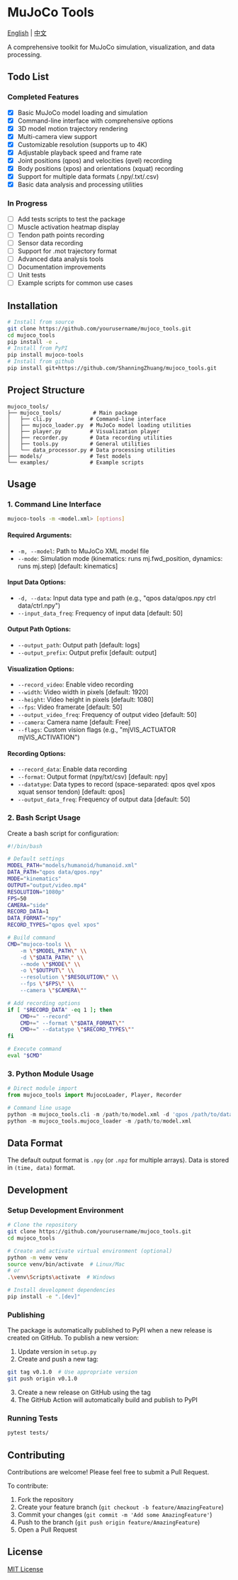 # MuJoCo Tools

[English](README.md) | [中文](README_CN.md)

A comprehensive toolkit for MuJoCo simulation, visualization, and data processing.

## Todo List

### Completed Features
- [x] Basic MuJoCo model loading and simulation
- [x] Command-line interface with comprehensive options
- [x] 3D model motion trajectory rendering
- [x] Multi-camera view support
- [x] Customizable resolution (supports up to 4K)
- [x] Adjustable playback speed and frame rate
- [x] Joint positions (qpos) and velocities (qvel) recording
- [x] Body positions (xpos) and orientations (xquat) recording
- [x] Support for multiple data formats (.npy/.txt/.csv)
- [x] Basic data analysis and processing utilities

### In Progress
- [ ] Add tests scripts to test the package
- [ ] Muscle activation heatmap display
- [ ] Tendon path points recording
- [ ] Sensor data recording
- [ ] Support for .mot trajectory format
- [ ] Advanced data analysis tools
- [ ] Documentation improvements
- [ ] Unit tests
- [ ] Example scripts for common use cases

## Installation

```bash
# Install from source
git clone https://github.com/yourusername/mujoco_tools.git
cd mujoco_tools
pip install -e .
# Install from PyPI
pip install mujoco-tools
# Install from github
pip install git+https://github.com/ShanningZhuang/mujoco_tools.git
```

## Project Structure

```
mujoco_tools/
├── mujoco_tools/          # Main package
│   ├── cli.py            # Command-line interface
│   ├── mujoco_loader.py  # MuJoCo model loading utilities
│   ├── player.py         # Visualization player
│   ├── recorder.py       # Data recording utilities
│   ├── tools.py          # General utilities
│   └── data_processor.py # Data processing utilities
├── models/               # Test models
└── examples/             # Example scripts
```

## Usage

### 1. Command Line Interface

```bash
mujoco-tools -m <model.xml> [options]
```

#### Required Arguments:
- `-m, --model`: Path to MuJoCo XML model file
- `--mode`: Simulation mode (kinematics: runs mj.fwd_position, dynamics: runs mj.step) [default: kinematics]

#### Input Data Options:
- `-d, --data`: Input data type and path (e.g., "qpos data/qpos.npy ctrl data/ctrl.npy")
- `--input_data_freq`: Frequency of input data [default: 50]

#### Output Path Options:
- `--output_path`: Output path [default: logs]
- `--output_prefix`: Output prefix [default: output]

#### Visualization Options:
- `--record_video`: Enable video recording
- `--width`: Video width in pixels [default: 1920]
- `--height`: Video height in pixels [default: 1080]
- `--fps`: Video framerate [default: 50]
- `--output_video_freq`: Frequency of output video [default: 50]
- `--camera`: Camera name [default: Free]
- `--flags`: Custom vision flags (e.g., "mjVIS_ACTUATOR mjVIS_ACTIVATION")

#### Recording Options:
- `--record_data`: Enable data recording
- `--format`: Output format (npy/txt/csv) [default: npy]
- `--datatype`: Data types to record (space-separated: qpos qvel xpos xquat sensor tendon) [default: qpos]
- `--output_data_freq`: Frequency of output data [default: 50]

### 2. Bash Script Usage

Create a bash script for configuration:

```bash
#!/bin/bash

# Default settings
MODEL_PATH="models/humanoid/humanoid.xml"
DATA_PATH="qpos data/qpos.npy"
MODE="kinematics"
OUTPUT="output/video.mp4"
RESOLUTION="1080p"
FPS=50
CAMERA="side"
RECORD_DATA=1
DATA_FORMAT="npy"
RECORD_TYPES="qpos qvel xpos"

# Build command
CMD="mujoco-tools \\
    -m \"$MODEL_PATH\" \\
    -d \"$DATA_PATH\" \\
    --mode \"$MODE\" \\
    -o \"$OUTPUT\" \\
    --resolution \"$RESOLUTION\" \\
    --fps \"$FPS\" \\
    --camera \"$CAMERA\""

# Add recording options
if [ "$RECORD_DATA" -eq 1 ]; then
    CMD+=" --record"
    CMD+=" --format \"$DATA_FORMAT\""
    CMD+=" --datatype \"$RECORD_TYPES\""
fi

# Execute command
eval "$CMD"
```

### 3. Python Module Usage

```python
# Direct module import
from mujoco_tools import MujocoLoader, Player, Recorder

# Command line usage
python -m mujoco_tools.cli -m /path/to/model.xml -d 'qpos /path/to/data.npy'
python -m mujoco_tools.mujoco_loader -m /path/to/model.xml
```

## Data Format

The default output format is `.npy` (or `.npz` for multiple arrays). Data is stored in `(time, data)` format.

## Development

### Setup Development Environment
```bash
# Clone the repository
git clone https://github.com/yourusername/mujoco_tools.git
cd mujoco_tools

# Create and activate virtual environment (optional)
python -m venv venv
source venv/bin/activate  # Linux/Mac
# or
.\venv\Scripts\activate  # Windows

# Install development dependencies
pip install -e ".[dev]"
```

### Publishing
The package is automatically published to PyPI when a new release is created on GitHub. To publish a new version:

1. Update version in `setup.py`
2. Create and push a new tag:
```bash
git tag v0.1.0  # Use appropriate version
git push origin v0.1.0
```
3. Create a new release on GitHub using the tag
4. The GitHub Action will automatically build and publish to PyPI

### Running Tests
```bash
pytest tests/
```

## Contributing

Contributions are welcome! Please feel free to submit a Pull Request.

To contribute:
1. Fork the repository
2. Create your feature branch (`git checkout -b feature/AmazingFeature`)
3. Commit your changes (`git commit -m 'Add some AmazingFeature'`)
4. Push to the branch (`git push origin feature/AmazingFeature`)
5. Open a Pull Request

## License

[MIT License](LICENSE) 
